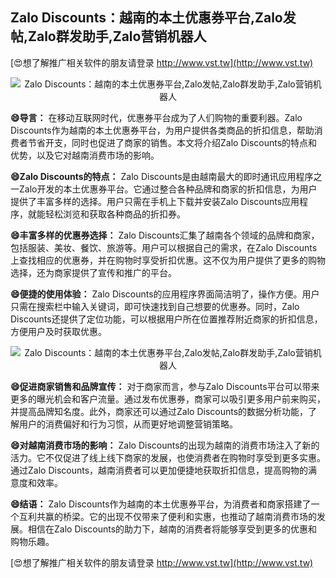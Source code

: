 ## **Zalo Discounts：越南的本土优惠券平台,Zalo发帖,Zalo群发助手,Zalo营销机器人**

[😍想了解推广相关软件的朋友请登录 http://www.vst.tw](http://www.vst.tw)

 <center><img src="https://vst.tw/MP4/tuiguang/png/3.png" alt="Zalo Discounts：越南的本土优惠券平台,Zalo发帖,Zalo群发助手,Zalo营销机器人"></center>

**😄导言：**
在移动互联网时代，优惠券平台成为了人们购物的重要利器。Zalo Discounts作为越南的本土优惠券平台，为用户提供各类商品的折扣信息，帮助消费者节省开支，同时也促进了商家的销售。本文将介绍Zalo Discounts的特点和优势，以及它对越南消费市场的影响。

**😄Zalo Discounts的特点：**
Zalo Discounts是由越南最大的即时通讯应用程序之一Zalo开发的本土优惠券平台。它通过整合各种品牌和商家的折扣信息，为用户提供了丰富多样的选择。用户只需在手机上下载并安装Zalo Discounts应用程序，就能轻松浏览和获取各种商品的折扣券。

**😄丰富多样的优惠券选择：**
Zalo Discounts汇集了越南各个领域的品牌和商家，包括服装、美妆、餐饮、旅游等。用户可以根据自己的需求，在Zalo Discounts上查找相应的优惠券，并在购物时享受折扣优惠。这不仅为用户提供了更多的购物选择，还为商家提供了宣传和推广的平台。

**😄便捷的使用体验：**
Zalo Discounts的应用程序界面简洁明了，操作方便。用户只需在搜索栏中输入关键词，即可快速找到自己想要的优惠券。同时，Zalo Discounts还提供了定位功能，可以根据用户所在位置推荐附近商家的折扣信息，方便用户及时获取优惠。

 <center><img src="https://vst.tw/MP4/tuiguang/png/4.png" alt="Zalo Discounts：越南的本土优惠券平台,Zalo发帖,Zalo群发助手,Zalo营销机器人"></center>

**😄促进商家销售和品牌宣传：**
对于商家而言，参与Zalo Discounts平台可以带来更多的曝光机会和客户流量。通过发布优惠券，商家可以吸引更多用户前来购买，并提高品牌知名度。此外，商家还可以通过Zalo Discounts的数据分析功能，了解用户的消费偏好和行为习惯，从而更好地调整营销策略。

**😄对越南消费市场的影响：**
Zalo Discounts的出现为越南的消费市场注入了新的活力。它不仅促进了线上线下商家的发展，也使消费者在购物时享受到更多实惠。通过Zalo Discounts，越南消费者可以更加便捷地获取折扣信息，提高购物的满意度和效率。

**😄结语：**
Zalo Discounts作为越南的本土优惠券平台，为消费者和商家搭建了一个互利共赢的桥梁。它的出现不仅带来了便利和实惠，也推动了越南消费市场的发展。相信在Zalo Discounts的助力下，越南的消费者将能够享受到更多的优惠和购物乐趣。

[😍想了解推广相关软件的朋友请登录 http://www.vst.tw](http://www.vst.tw)



